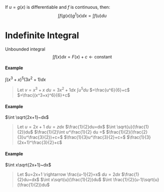 If $u=g(x)$ is differentiable and $f$ is continuous, then:
$$\int f(g(x))g^1(x)dx=\int f(u)du$$
# Indefinite Integral
Unbounded integral
$$\int f(x)dx=F(x)+c \leftarrow\text{constant}$$
#### Example
$\int (x^3+x)^5(3x^2+1)dx$
> Let $v=x^3+x$
> $du=3x^2+1dx$
> $\int u^5du$
> $=\frac{u^6}{6}+c$
> $=\frac{(x^3+x)^6}{6}+c$
#### Example
$\int \sqrt{2x+1}~dx$
> Let $u=2x+1$
> $du=zdx$
> $\frac{1}{2}du=dx$
> $\int \sqrt{u}(\frac{1}{2})du$
> $\frac{1}{2}\int u^\frac{1}{2} du =$
> $\frac{1}{2}(\frac{2}{3}u^\frac{3}{2})+c=$
> $\frac{1}{3}u^\frac{3}{2}+c=$
> $\frac{1}{3}(2x+1)^\frac{3}{2}+c$
#### Example
$\int x\sqrt{2x+1}~dx$
> Let $u=2x+1 \rightarrow \frac{u-1}{2}=x$
> $du=2dx$
> $\frac{1}{2}du=dx$
> $\int x\sqrt{u}(\frac{1}{2})du$
> $\int \frac{1}{2}(u-1)\sqrt{u}(\frac{1}{2})du$
> 